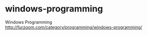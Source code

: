 # windows-programming
Windows Programming http://furzoom.com/category/programming/windows-programming/
